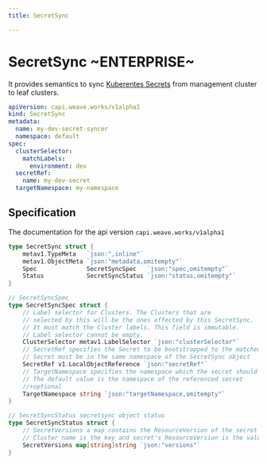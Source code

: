 ```yaml
---
title: SecretSync

---
```


# SecretSync ~ENTERPRISE~

It provides semantics to sync [Kuberentes Secrets](https://kubernetes.io/docs/concepts/configuration/secret/) from management cluster to leaf clusters.

```yaml
apiVersion: capi.weave.works/v1alpha1
kind: SecretSync
metadata:
  name: my-dev-secret-syncer
  namespace: default
spec:
  clusterSelector:
    matchLabels:
      environment: dev
  secretRef:
    name: my-dev-secret
  targetNamespace: my-namespace
```

## Specification

The documentation for the api version `capi.weave.works/v1alpha1`

```go
type SecretSync struct {
	metav1.TypeMeta   `json:",inline"`
	metav1.ObjectMeta `json:"metadata,omitempty"`
	Spec              SecretSyncSpec   `json:"spec,omitempty"`
	Status            SecretSyncStatus `json:"status,omitempty"`
}

// SecretSyncSpec
type SecretSyncSpec struct {
	// Label selector for Clusters. The Clusters that are
	// selected by this will be the ones affected by this SecretSync.
	// It must match the Cluster labels. This field is immutable.
	// Label selector cannot be empty.
	ClusterSelector metav1.LabelSelector `json:"clusterSelector"`
	// SecretRef specifies the Secret to be bootstrapped to the matched clusters
	// Secret must be in the same namespace of the SecretSync object
	SecretRef v1.LocalObjectReference `json:"secretRef"`
	// TargetNamespace specifies the namespace which the secret should be bootstrapped in
	// The default value is the namespace of the referenced secret
	//+optional
	TargetNamespace string `json:"targetNamespace,omitempty"`
}

// SecretSyncStatus secretsync object status
type SecretSyncStatus struct {
	// SecretVersions a map contains the ResourceVersion of the secret of each cluster
	// Cluster name is the key and secret's ResourceVersion is the value
	SecretVersions map[string]string `json:"versions"`
}

```
